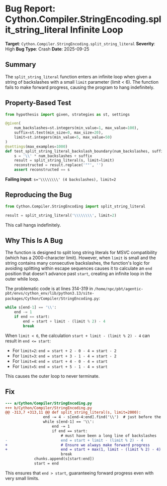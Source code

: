 # Bug Report: Cython.Compiler.StringEncoding.split_string_literal Infinite Loop

**Target**: `Cython.Compiler.StringEncoding.split_string_literal`
**Severity**: High
**Bug Type**: Crash
**Date**: 2025-09-25

## Summary

The `split_string_literal` function enters an infinite loop when given a string of backslashes with a small `limit` parameter (limit < 6). The function fails to make forward progress, causing the program to hang indefinitely.

## Property-Based Test

```python
from hypothesis import given, strategies as st, settings

@given(
    num_backslashes=st.integers(min_value=1, max_value=100),
    suffix=st.text(min_size=0, max_size=20),
    limit=st.integers(min_value=5, max_value=50)
)
@settings(max_examples=1000)
def test_split_string_literal_backslash_boundary(num_backslashes, suffix, limit):
    s = '\\' * num_backslashes + suffix
    result = split_string_literal(s, limit=limit)
    reconstructed = result.replace('""', '')
    assert reconstructed == s
```

**Failing input**: `s='\\\\\\\\' (4 backslashes), limit=2`

## Reproducing the Bug

```python
from Cython.Compiler.StringEncoding import split_string_literal

result = split_string_literal('\\\\\\\\', limit=2)
```

This call hangs indefinitely.

## Why This Is A Bug

The function is designed to split long string literals for MSVC compatibility (which has a 2000-character limit). However, when `limit` is small and the string contains many consecutive backslashes, the function's logic for avoiding splitting within escape sequences causes it to calculate an `end` position that doesn't advance past `start`, creating an infinite loop in the outer while loop.

The problematic code is at lines 314-319 in `/home/npc/pbt/agentic-pbt/envs/cython_env/lib/python3.13/site-packages/Cython/Compiler/StringEncoding.py`:

```python
while s[end-1] == '\\':
    end -= 1
    if end == start:
        end = start + limit - (limit % 2) - 4
        break
```

When `limit < 6`, the calculation `start + limit - (limit % 2) - 4` can result in `end <= start`:
- For `limit=2`: `end = start + 2 - 0 - 4 = start - 2`
- For `limit=3`: `end = start + 3 - 1 - 4 = start - 2`
- For `limit=4`: `end = start + 4 - 0 - 4 = start`
- For `limit=5`: `end = start + 5 - 1 - 4 = start`

This causes the outer loop to never terminate.

## Fix

```diff
--- a/Cython/Compiler/StringEncoding.py
+++ b/Cython/Compiler/StringEncoding.py
@@ -313,7 +313,11 @@ def split_string_literal(s, limit=2000):
                 end -= 4 - s[end-4:end].find('\\')  # just before the backslash
                 while s[end-1] == '\\':
                     end -= 1
                     if end == start:
                         # must have been a long line of backslashes
-                        end = start + limit - (limit % 2) - 4
+                        # Ensure we always make forward progress
+                        end = start + max(1, limit - (limit % 2) - 4)
                         break
             chunks.append(s[start:end])
             start = end
```

This ensures that `end > start`, guaranteeing forward progress even with very small limits.